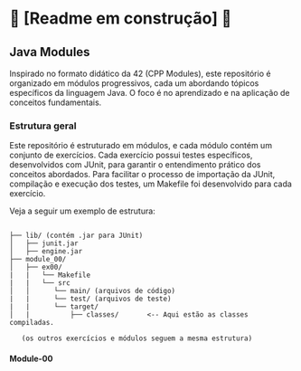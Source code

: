 # 🚧 [**Readme em construção**] 🚧 # 
## Java Modules

Inspirado no formato didático da 42 (CPP Modules), este repositório é organizado em módulos progressivos, cada um abordando tópicos específicos da linguagem Java. O foco é no aprendizado e na aplicação de conceitos fundamentais.

### Estrutura geral

Este repositório é estruturado em módulos, e cada módulo contém um conjunto de exercícios. Cada exercício possui testes específicos, desenvolvidos com JUnit, para garantir o entendimento prático dos conceitos abordados. Para facilitar o processo de importação da JUnit, compilação e execução dos testes, um Makefile foi desenvolvido para cada exercício.

Veja a seguir um exemplo de estrutura: 

````

├── lib/ (contém .jar para JUnit)
│   ├── junit.jar
│   ├── engine.jar
├── module_00/
│   ├── ex00/
|   |   └── Makefile
|   |   └── src
│   │      └── main/ (arquivos de código)
|   |      └── test/ (arquivos de teste)
|   |      └── target/ 
│   |          ├── classes/       <-- Aqui estão as classes compiladas.

   (os outros exercícios e módulos seguem a mesma estrutura)

````

#### Module-00

